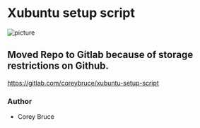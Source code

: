 
 # Xubuntu setup script

  ![picture](http://i.imgur.com/xCmehf7.png)

 ## Moved Repo to Gitlab because of storage restrictions on Github.

https://gitlab.com/coreybruce/xubuntu-setup-script

 ### Author
  * Corey Bruce
